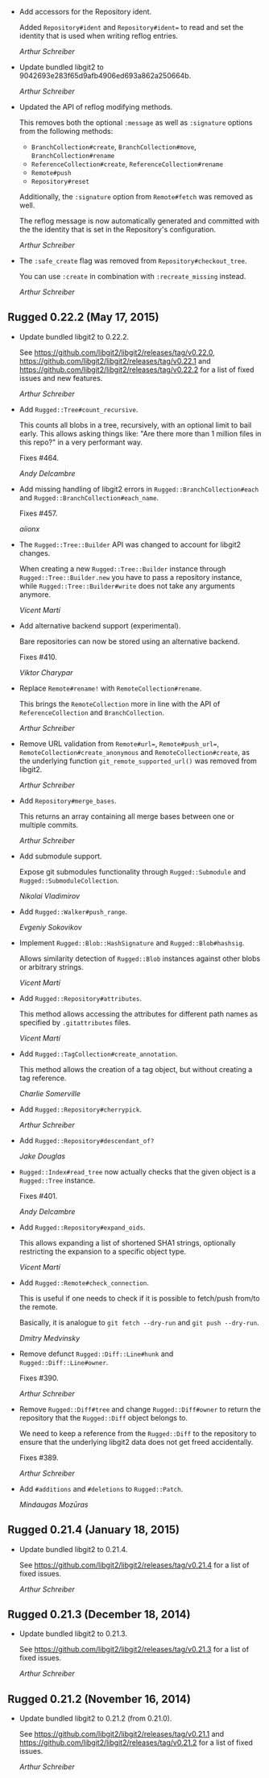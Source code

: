 *   Add accessors for the Repository ident.

    Added `Repository#ident` and `Repository#ident=` to read and set the
    identity that is used when writing reflog entries.

    *Arthur Schreiber*

*   Update bundled libgit2 to 9042693e283f65d9afb4906ed693a862a250664b.

    *Arthur Schreiber*

*   Updated the API of reflog modifying methods.

    This removes both the optional `:message` as well as `:signature` options from
    the following methods:

    * `BranchCollection#create`, `BranchCollection#move`, `BranchCollection#rename`
    * `ReferenceCollection#create`, `ReferenceCollection#rename`
    * `Remote#push`
    * `Repository#reset`

    Additionally, the `:signature` option from `Remote#fetch` was removed as well.

    The reflog message is now automatically generated and committed with the
    the identity that is set in the Repository's configuration.

    *Arthur Schreiber*

*   The `:safe_create` flag was removed from `Repository#checkout_tree`.

    You can use `:create` in combination with `:recreate_missing` instead.

    *Arthur Schreiber*


## Rugged 0.22.2 (May 17, 2015) ##

*   Update bundled libgit2 to 0.22.2.

    See https://github.com/libgit2/libgit2/releases/tag/v0.22.0,
    https://github.com/libgit2/libgit2/releases/tag/v0.22.1 and
    https://github.com/libgit2/libgit2/releases/tag/v0.22.2 for a list
    of fixed issues and new features.

    *Arthur Schreiber*

*   Add `Rugged::Tree#count_recursive`.

    This counts all blobs in a tree, recursively, with an optional limit
    to bail early. This allows asking things like: "Are there more
    than 1 million files in this repo?" in a very performant way.

    Fixes #464.

    *Andy Delcambre*

*   Add missing handling of libgit2 errors in `Rugged::BranchCollection#each`
    and `Rugged::BranchCollection#each_name`.

    Fixes #457.

    *aiionx*

*   The `Rugged::Tree::Builder` API was changed to account for libgit2 changes.

    When creating a new `Rugged::Tree::Builder` instance through
    `Rugged::Tree::Builder.new` you have to pass a repository instance,
    while `Rugged::Tree::Builder#write` does not take any arguments anymore.

    *Vicent Martí*

*   Add alternative backend support (experimental).

    Bare repositories can now be stored using an alternative backend.

    Fixes #410.

    *Viktor Charypar*

*   Replace `Remote#rename!` with `RemoteCollection#rename`.

    This brings the `RemoteCollection` more in line with the API of
    `ReferenceCollection` and `BranchCollection`.

    *Arthur Schreiber*

*   Remove URL validation from `Remote#url=`, `Remote#push_url=`,
    `RemoteCollection#create_anonymous` and `RemoteCollection#create`,
    as the underlying function `git_remote_supported_url()` was removed
    from libgit2.

    *Arthur Schreiber*

*   Add `Repository#merge_bases`.

    This returns an array containing all merge bases between one or
    multiple commits.

    *Arthur Schreiber*

*   Add submodule support.

    Expose git submodules functionality through `Rugged::Submodule` and
    `Rugged::SubmoduleCollection`.

    *Nikolai Vladimirov*

*   Add `Rugged::Walker#push_range`.

    *Evgeniy Sokovikov*

*   Implement `Rugged::Blob::HashSignature` and `Rugged::Blob#hashsig`.

    Allows similarity detection of `Rugged::Blob` instances against other blobs or
    arbitrary strings.

    *Vicent Martí*

*   Add `Rugged::Repository#attributes`.

    This method allows accessing the attributes for different path names as
    specified by `.gitattributes` files.

    *Vicent Martí*

*   Add `Rugged::TagCollection#create_annotation`.

    This method allows the creation of a tag object, but without creating
    a tag reference.

    *Charlie Somerville*

*   Add `Rugged::Repository#cherrypick`.

    *Arthur Schreiber*

*   Add `Rugged::Repository#descendant_of?`

    *Jake Douglas*

*   `Rugged::Index#read_tree` now actually checks that the given object is a
    `Rugged::Tree` instance.

    Fixes #401.

    *Andy Delcambre*

*   Add `Rugged::Repository#expand_oids`.

    This allows expanding a list of shortened SHA1 strings, optionally restricting
    the expansion to a specific object type.

    *Vicent Martí*

*   Add `Rugged::Remote#check_connection`.

    This is useful if one needs to check if it is possible to fetch/push
    from/to the remote.

    Basically, it is analogue to `git fetch --dry-run` and `git push --dry-run`.

    *Dmitry Medvinsky*

*   Remove defunct `Rugged::Diff::Line#hunk` and `Rugged::Diff::Line#owner`.

    Fixes #390.

    *Arthur Schreiber*

*   Remove `Rugged::Diff#tree` and change `Rugged::Diff#owner` to return the
    repository that the `Rugged::Diff` object belongs to.

    We need to keep a reference from the `Rugged::Diff` to the repository to
    ensure that the underlying libgit2 data does not get freed accidentally.

    Fixes #389.

    *Arthur Schreiber*

*   Add `#additions` and `#deletions` to `Rugged::Patch`.

    *Mindaugas Mozūras*


## Rugged 0.21.4 (January 18, 2015) ##

*   Update bundled libgit2 to 0.21.4.

    See https://github.com/libgit2/libgit2/releases/tag/v0.21.4 for a list
    of fixed issues.

    *Arthur Schreiber*


## Rugged 0.21.3 (December 18, 2014) ##

*   Update bundled libgit2 to 0.21.3.

    See https://github.com/libgit2/libgit2/releases/tag/v0.21.3 for a list
    of fixed issues.

    *Arthur Schreiber*


## Rugged 0.21.2 (November 16, 2014) ##

*   Update bundled libgit2 to 0.21.2 (from 0.21.0).

    See https://github.com/libgit2/libgit2/releases/tag/v0.21.1 and
    https://github.com/libgit2/libgit2/releases/tag/v0.21.2 for a list
    of fixed issues.

    *Arthur Schreiber*
